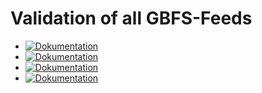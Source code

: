 # Validation of all GBFS-Feeds
- [![Dokumentation](https://badgen.net/badge/bolt_zurich/valid/green?icon=github)](https://gbfs-validator.netlify.app/validator?url=https://gbfs.prod.sharedmobility.ch/v2/gbfs/bolt_zurich/gbfs)
- [![Dokumentation](https://badgen.net/badge/velospot/valid/red?icon=github)](https://gbfs-validator.netlify.app/validator?url=https://gbfs.prod.sharedmobility.ch/v2/gbfs/velospot/gbfs)
- [![Dokumentation](https://badgen.net/badge/carvelo2go/valid/green?icon=github)](https://gbfs-validator.netlify.app/validator?url=https://gbfs.prod.sharedmobility.ch/v2/gbfs/carvelo2go/gbfs)
- [![Dokumentation](https://badgen.net/badge/bird-biel/valid/green?icon=github)](https://gbfs-validator.netlify.app/validator?url=https://gbfs.prod.sharedmobility.ch/v2/gbfs/bird-biel/gbfs)
